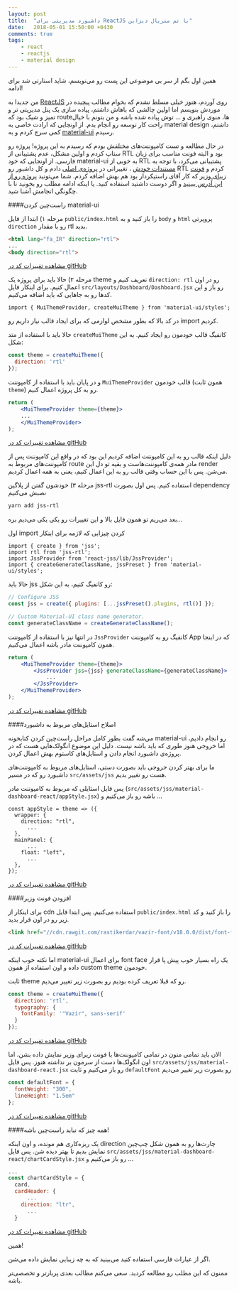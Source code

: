 ```yaml
---
layout: post
title:  "داشبورد مدیریتی برای ReactJS با تم متریال دیزاین"
date:   2018-05-01 15:50:00 +0430
comments: true
tags:
    - react
    - reactjs
    - material design
---
```

همین اول بگم از سر بی موضوعی این پست رو می‌نویسم، شاید استارتی شد برای ادامه!

من جدیدا به [ReactJS](https://reactjs.org/) روی آوردم، هنوز خیلی مسلط نشدم که بخوام مطالب پیچیده در موردش بنویسم اما اولین چالشی که باهاش داشتم، پیاده سازی یک پنل مدیریتی تر و تمیز و شیک بود که routeها، منوی راهبری و … توش پیاده شده باشه و من بتونم با خیال راحت کار توسعه رو انجام بدم. از اونجایی که ارادت خاصی به material design داشتم، کمی سرچ کردم و به [material-ui](https://material-ui-next.com) رسیدم.

در حال مطالعه و تست کامپوننت‌های مختلفش بودم که رسیدم به این پروژه! پروژه رو ستاپ کردم و اولین مشکل، عدم پشتیبانی از RTL بود و البته فونت مناسب برای زبان فارسی. از اونجایی که خود material-ui به خوبی از RTL پشتیبانی می‌کرد، با توجه به [مستندات خودش](https://material-ui-next.com/guides/right-to-left/)  ، تغییراتی در [پروژه‌ی اصلی](https://github.com/creativetimofficial/material-dashboard-react) دادم و کل داشبور رو RTL کردم و [فونت زیبای وزیر](https://github.com/rastikerdar/vazir-font) که کار آقای راستیکردار بود هم بهش اضافه کردم. شما می‌تونید [پروژه رو از این آدرس ببینید](https://github.com/moshtaghi/material-dashboard-react-rtl) و اگر دوست داشتید استفاده کنید. یا اینکه ادامه مطلب رو بخونید تا با چگونگی انجامش آشنا شید.

####راست‌چین کردن material-ui

مرحله ۱) ابتدا از فایل `public/index.html` را باز کنید و به `body` و `html` پروپرتی `direction` رو با مقدار rtl بدید.

```html
<html lang="fa_IR" direction="rtl">
...
<body direction="rtl">
```

[مشاهده تغییرات کد در gitHub](https://github.com/moshtaghi/material-dashboard-react-rtl/commit/65895039ac6a58b925f88b943ae7a1bf5ebce3b1#diff-528c3923d718a8860f5d8c05c3931c55)

مرحله ۲) حالا باید برای پروژه یک theme تعریف کنیم و `direction: rtl` رو در اون اعمال کنیم. برای اینکار فایل `src/layouts/Dashboard/Dashboard.jsx` رو باز و این کد‌ها رو به جاهایی که باید اضافه می‌کنیم.

```Jsx
import { MuiThemeProvider, createMuiTheme } from 'material-ui/styles';
```

در کد بالا که بطور مشخص لوازمی که برای ایجاد قالب نیاز داریم رو import کردیم.

حالا باید با استفاده از متد `createMuiTheme` کانفیگ قالب خودمون رو ایجاد کنیم. به این شکل:

```jsx
const theme = createMuiTheme({
  direction: 'rtl'
});
```

و در پایان باید با استفاده از کامپوننت `MuiThemeProvider` قالب خودمون (همون ثابت `theme`) رو به کل پروژه اعمال کنیم.

```jsx
return (
	<MuiThemeProvider theme={theme}>
	...
	</MuiThemeProvider>
);
```

[مشاهده تغییرات کد در gitHub](https://github.com/moshtaghi/material-dashboard-react-rtl/commit/3882d49c228834c5463c85cf17e2b51899ff620d#diff-db6c09be1f26362d8e8eab0a45371845)

دلیل اینکه قالب رو به این کامپوننت اضافه کردیم این بود که در واقع این کامپوننت پس از کامپوننت‌های مربوط به route مادر همه‌ی کامپوننت‌هاست و بقیه تو دل این render می‌شن. پس با این حساب وقتی قالب رو به این اعمال کنیم، یعنی به همه اعمال کردیم.

مرحله ۳) خودشون گفتن از پلاگین jss-rtl استفاده کنیم. پس اول بصورت dependency نصبش می‌کنیم

```Bash
yarn add jss-rtl
```

بعد می‌ریم تو همون فایل بالا و این تغییرات رو یکی یکی می‌دیم بره...

اول import کردن چیزایی که لازمه برای اینکار

```Jsx
import { create } from 'jss';
import rtl from 'jss-rtl';
import JssProvider from 'react-jss/lib/JssProvider';
import { createGenerateClassName, jssPreset } from 'material-ui/styles';
```

حالا باید jss رو کانفیگ کنیم، به این شکل:

```jsx
// Configure JSS
const jss = create({ plugins: [...jssPreset().plugins, rtl()] });

// Custom Material-UI class name generator.
const generateClassName = createGenerateClassName();
```

در انتها نیز با استفاده از کامپوننت `JssProvider` کانفیگ رو به کامپوننت App که در اینجا همون کامپوننت مادر باشه اعمال می‌کنیم.

```jsx
return (
    <MuiThemeProvider theme={theme}>
        <JssProvider jss={jss} generateClassName={generateClassName}>
            ...
        </JssProvider>
    </MuiThemeProvider>
);
```

[مشاهده تغییرات کد در gitHub](https://github.com/moshtaghi/material-dashboard-react-rtl/commit/6930a89165f674371867c86cef225348ef97b2b8#diff-db6c09be1f26362d8e8eab0a45371845)

####اصلاح استایل‌های مربوط به داشبورد

می‌شه گفت بطور کامل مراحل راست‌چین کردن کتابخونه material-ui رو انجام دادیم، اما خروجی هنوز طوری که باید باشه نیست. دلیل این موضوع انگولک‌هایی هست که در پروژه‌ی داشبورد انجام دادن و استایل‌های کاستوم بهش اعمال کردن.

ما برای بهتر کردن خروجی باید بصورت دستی، استایل‌های مربوط به کامپوننت‌های داشبورد رو که در مسیر `src/assets/jss` هست رو تغییر بدیم.

پس فایل استایلی که مربوط به کامپوننت مادر (`src/assets/jss/material-dashboard-react/appStyle.jsx`) باشه رو باز می‌کنیم و ...

```Jsx
const appStyle = theme => ({
  wrapper: {
    direction: "rtl",
      ...
  },
  mainPanel: {
      ...
    float: "left",
      ...
  },
});
```

[مشاهده تغییرات کد در gitHub](https://github.com/moshtaghi/material-dashboard-react-rtl/commit/4768d5166512877eb26c90c207ef1fc264086bf5#diff-3ee9c081bfd380b7245c611eca1a7c13)

####افزودن فونت وزیر

برای اینکار از cdn استفاده می‌کنیم. پس ابتدا فایل `public/index.html` را باز کنید و کد زیر رو در اون قرار بدید.

```html
<link href="//cdn.rawgit.com/rastikerdar/vazir-font/v18.0.0/dist/font-face.css" rel="stylesheet" type="text/css" />
```

[مشاهده تغییرات کد در gitHub](https://github.com/moshtaghi/material-dashboard-react-rtl/commit/9085825b2b60f383d1e4173ca254ff77d4aaf58b#diff-528c3923d718a8860f5d8c05c3931c55)

اما نکته خوب اینکه material-ui برای اعمال font face یک راه بسیار خوب پیش پا قرار داده و اون استفاده از همون custom theme خودمون.

ثابت theme رو که قبلا تعریف کرده بودیم رو بصورت زیر تغییر می‌دیم.

```jsx
const theme = createMuiTheme({
  direction: 'rtl',
  typography: {
    fontFamily: '"Vazir", sans-serif'
  }
});
```

[مشاهده تغییرات کد در gitHub](https://github.com/moshtaghi/material-dashboard-react-rtl/commit/9085825b2b60f383d1e4173ca254ff77d4aaf58b#diff-db6c09be1f26362d8e8eab0a45371845)

الان باید تمامی متون در تمامی کامپوننت‌ها با فونت زیرای وزیر نمایش داده بشن، اما اون انگولک‌ها دست از سرمون بر نداشته هنوز. پس فایل `src/assets/jss/material-dashboard-react.jsx` رو باز می‌کنیم و ثابت `defaultFont` رو بصورت زیر تغییر می‌دیم

```jsx
const defaultFont = {
  fontWeight: "300",
  lineHeight: "1.5em"
};
```

[مشاهده تغییرات کد در gitHub](https://github.com/moshtaghi/material-dashboard-react-rtl/commit/9085825b2b60f383d1e4173ca254ff77d4aaf58b#diff-3c43498b7342c72ed30bfcc6d9b33fa8)

####همه چیز که نباید راست‌چین باشه!

یک ریزه‌کاری هم مونده، و اون اینکه direction چارت‌ها رو به همون شکل چپ‌چین نمایش بدیم تا بهتر دیده شن. پس فایل `src/assets/jss/material-dashboard-react/chartCardStyle.jsx` رو باز می‌کنیم و ...

```jsx
...
const chartCardStyle = {
  card,
  cardHeader: {
      ...
    direction: "ltr",
      ...
  }
```

[مشاهده تغییرات کد در gitHub](https://github.com/moshtaghi/material-dashboard-react-rtl/commit/e87ca566057d1d98353f8d3a7cfeb1bd7da163ca#diff-f0c18de7e6da7e2fbe5e348ad9171a48)

همین!

اگر از عبارات فارسی استفاده کنید می‌بینید که به چه زیبایی نمایش داده می‌شن.

ممنون که این مطلب رو مطالعه کردید. سعی می‌کنم مطالب بعدی پربارتر و تخصصی‌تر باشه.
